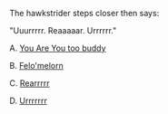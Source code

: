 The hawkstrider steps closer then says:

"Uuurrrrr. Reaaaaar. Urrrrrr."

A. [You Are You too buddy](../../../rude/rude.md)

B. [Felo'melorn](../../../rude/rude.md)

C. [Rearrrrr](./tier4/tier4.md)

D. [Urrrrrrr](../../../error/error.md)